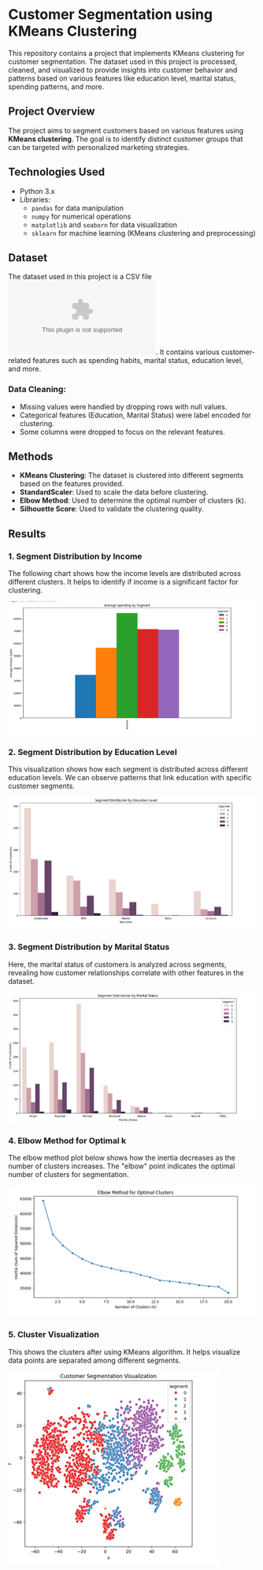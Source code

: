 # Customer Segmentation using KMeans Clustering
This repository contains a project that implements KMeans clustering for customer segmentation. The dataset used in this project is processed, cleaned, and visualized to provide insights into customer behavior and patterns based on various features like education level, marital status, spending patterns, and more.

## Project Overview
The project aims to segment customers based on various features using **KMeans clustering**. The goal is to identify distinct customer groups that can be targeted with personalized marketing strategies.
## Technologies Used
- Python 3.x
- Libraries:
  - `pandas` for data manipulation
  - `numpy` for numerical operations
  - `matplotlib` and `seaborn` for data visualization
  - `sklearn` for machine learning (KMeans clustering and preprocessing)

## Dataset
The dataset used in this project is a CSV file ![Dataset](/dataset.csv). It contains various customer-related features such as spending habits, marital status, education level, and more.

### Data Cleaning:
- Missing values were handled by dropping rows with null values.
- Categorical features (Education, Marital Status) were label encoded for clustering.
- Some columns were dropped to focus on the relevant features.

## Methods
- **KMeans Clustering**: The dataset is clustered into different segments based on the features provided.
- **StandardScaler**: Used to scale the data before clustering.
- **Elbow Method**: Used to determine the optimal number of clusters (k).
- **Silhouette Score**: Used to validate the clustering quality.
## Results

### 1. **Segment Distribution by Income**  
The following chart shows how the income levels are distributed across different clusters. It helps to identify if income is a significant factor for clustering.

![Income vs Segments](images/income_vs_segments.png)

### 2. **Segment Distribution by Education Level**  
This visualization shows how each segment is distributed across different education levels. We can observe patterns that link education with specific customer segments.

![Education vs Segments](images/education_vs_segments.png)

### 3. **Segment Distribution by Marital Status**  
Here, the marital status of customers is analyzed across segments, revealing how customer relationships correlate with other features in the dataset.

![Marital Status vs Segments](images/marital_status_vs_segments.png)

### 4. **Elbow Method for Optimal k**  
The elbow method plot below shows how the inertia decreases as the number of clusters increases. The "elbow" point indicates the optimal number of clusters for segmentation.

![Elbow Method](images/elbow_method.png)

### 5. **Cluster Visualization**  
This shows the clusters after using KMeans algorithm. It helps visualize data points are separated among different segments.

![Cluster Visualization](images/cluster_visualization.png)
